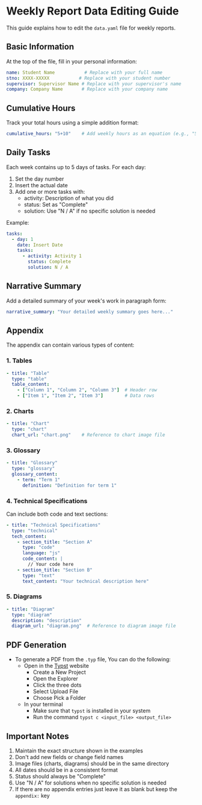 # Weekly Report Data Editing Guide

This guide explains how to edit the `data.yaml` file for weekly reports.

## Basic Information

At the top of the file, fill in your personal information:

```yaml
name: Student Name           # Replace with your full name
stno: XXXX-XXXXX           # Replace with your student number
supervisor: Supervisor Name # Replace with your supervisor's name
company: Company Name       # Replace with your company name
```

## Cumulative Hours

Track your total hours using a simple addition format:

```yaml
cumulative_hours: "5+10"    # Add weekly hours as an equation (e.g., "5+10+8")
```

## Daily Tasks

Each week contains up to 5 days of tasks. For each day:

1. Set the day number
2. Insert the actual date
3. Add one or more tasks with:
   - activity: Description of what you did
   - status: Set as "Complete"
   - solution: Use "N / A" if no specific solution is needed

Example:
```yaml
tasks:
  - day: 1
    date: Insert Date
    tasks:
      - activity: Activity 1
        status: Complete
        solution: N / A
```

## Narrative Summary

Add a detailed summary of your week's work in paragraph form:

```yaml
narrative_summary: "Your detailed weekly summary goes here..."
```

## Appendix

The appendix can contain various types of content:

### 1. Tables
```yaml
- title: "Table"
  type: "table"
  table_content:
    - ["Column 1", "Column 2", "Column 3"]  # Header row
    - ["Item 1", "Item 2", "Item 3"]        # Data rows
```

### 2. Charts
```yaml
- title: "Chart"
  type: "chart"
  chart_url: "chart.png"    # Reference to chart image file
```

### 3. Glossary
```yaml
- title: "Glossary"
  type: "glossary"
  glossary_content:
    - term: "Term 1"
      definition: "Definition for term 1"
```

### 4. Technical Specifications
Can include both code and text sections:
```yaml
- title: "Technical Specifications"
  type: "technical"
  tech_content:
    - section_title: "Section A"
      type: "code"
      language: "js"
      code_content: |
        // Your code here
    - section_title: "Section B"
      type: "text"
      text_content: "Your technical description here"
```

### 5. Diagrams
```yaml
- title: "Diagram"
  type: "diagram"
  description: "description"
  diagram_url: "diagram.png"  # Reference to diagram image file
```

## PDF Generation

- To generate a PDF from the `.typ` file, You can do the following:
    - Open in the [Typst](typst.app) website
        - Create a New Project
        - Open the Explorer
        - Click the three dots
        - Select Upload File
        - Choose Pick a Folder
    - In your terminal
        - Make sure that `typst` is installed in your system
        - Run the command `typst c <input_file> <output_file>`

## Important Notes

1. Maintain the exact structure shown in the examples
2. Don't add new fields or change field names
3. Image files (charts, diagrams) should be in the same directory
4. All dates should be in a consistent format
5. Status should always be "Complete"
6. Use "N / A" for solutions when no specific solution is needed
7. If there are no appendix entries just leave it as blank but keep the `appendix:` key
